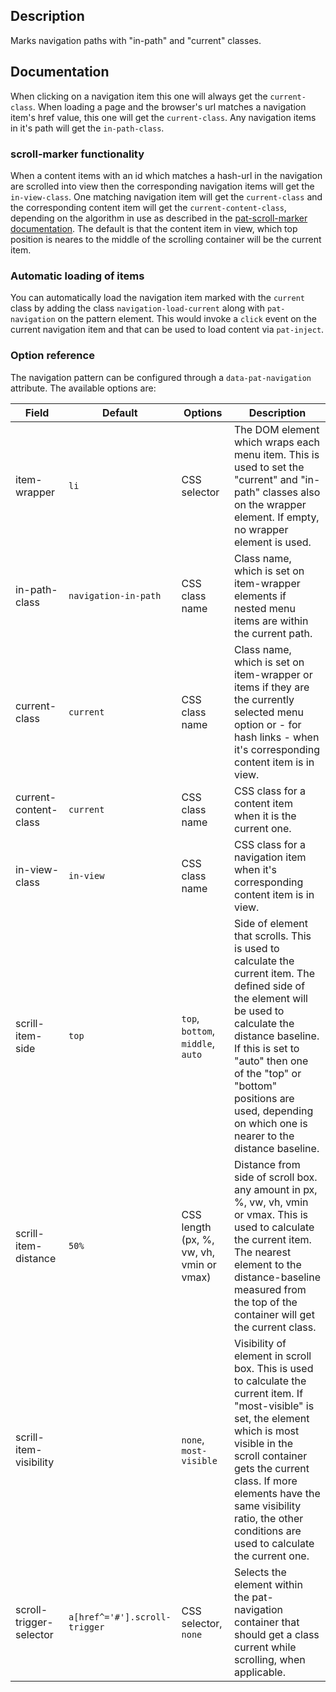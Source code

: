 ## Description

Marks navigation paths with "in-path" and "current" classes.


## Documentation

When clicking on a navigation item this one will always get the `current-class`.
When loading a page and the browser's url matches a navigation item's href value, this one will get the `current-class`.
Any navigation items in it's path will get the `in-path-class`.

### scroll-marker functionality

When a content items with an id which matches a hash-url in the navigation are scrolled into view then the corresponding navigation items will get the `in-view-class`.
One matching navigation item will get the `current-class` and the corresponding content item will get the `current-content-class`, depending on the algorithm in use as described in the [pat-scroll-marker documentation](../scroll-marker/documentation.md).
The default is that the content item in view, which top position is neares to the middle of the scrolling container will be the current item.

### Automatic loading of items

You can automatically load the navigation item marked with the `current` class by adding the class `navigation-load-current` along with `pat-navigation` on the pattern element.
This would invoke a `click` event on the current navigation item and that can be used to load content via `pat-inject`.


### Option reference

The navigation pattern can be configured through a `data-pat-navigation` attribute.
The available options are:

| Field                   | Default                      | Options                                  | Description             |
| ----------------------- | ---------------------------- | ---------------------------------------- | ----------------------- |
| item-wrapper            | `li`                         | CSS selector                             | The DOM element which wraps each menu item. This is used to set the "current" and "in-path" classes also on the wrapper element. If empty, no wrapper element is used. |
| in-path-class           | `navigation-in-path`         | CSS class name                           | Class name, which is set on item-wrapper elements if nested menu items are within the current path. |
| current-class           | `current`                    | CSS class name                           | Class name, which is set on item-wrapper or items if they are the currently selected menu option or - for hash links - when it's corresponding content item is in view. |
| current-content-class   | `current`                    | CSS class name                           | CSS class for a content item when it is the current one. |
| in-view-class           | `in-view`                    | CSS class name                           | CSS class for a navigation item when it's corresponding content item is in view. |
| scrill-item-side        | `top`                        | `top`, `bottom`, `middle`, `auto`        | Side of element that scrolls. This is used to calculate the current item. The defined side of the element will be used to calculate the distance baseline. If this is set to "auto" then one of the "top" or "bottom" positions are used, depending on which one is nearer to the distance baseline. |
| scrill-item-distance    | `50%`                        | CSS length (px, %, vw, vh, vmin or vmax) | Distance from side of scroll box. any amount in px, %, vw, vh, vmin or vmax. This is used to calculate the current item. The nearest element to the distance-baseline measured from the top of the container will get the current class. |
| scrill-item-visibility  |                              | `none`, `most-visible`                   | Visibility of element in scroll box. This is used to calculate the current item. If "most-visible" is set, the element which is most visible in the scroll container gets the current class. If more elements have the same visibility ratio, the other conditions are used to calculate the current one. |
| scroll-trigger-selector | `a[href^='#'].scroll-trigger` | CSS selector, `none`                     | Selects the element within the pat-navigation container that should get a class current while scrolling, when applicable. |

